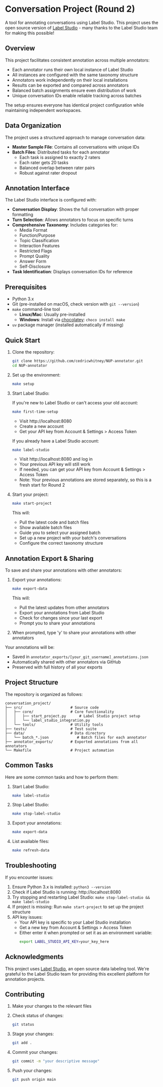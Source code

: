 # Conversation Project (Round 2)

A tool for annotating conversations using Label Studio. This project uses the open source version of [Label Studio](https://github.com/heartexlabs/label-studio) - many thanks to the Label Studio team for making this possible!

## Overview

This project facilitates consistent annotation across multiple annotators:
- Each annotator runs their own local instance of Label Studio
- All instances are configured with the same taxonomy structure
- Annotators work independently on their local installations
- Results can be exported and compared across annotators
- Balanced batch assignments ensure even distribution of work
- Unique conversation IDs enable reliable tracking across batches

The setup ensures everyone has identical project configuration while maintaining independent workspaces.

## Data Organization

The project uses a structured approach to manage conversation data:

- **Master Sample File**: Contains all conversations with unique IDs
- **Batch Files**: Distributed tasks for each annotator
  - Each task is assigned to exactly 2 raters
  - Each rater gets 20 tasks
  - Balanced overlap between rater pairs
  - Robust against rater dropout

## Annotation Interface

The Label Studio interface is configured with:

- **Conversation Display**: Shows the full conversation with proper formatting
- **Turn Selection**: Allows annotators to focus on specific turns
- **Comprehensive Taxonomy**: Includes categories for:
  - Media Format
  - Function/Purpose
  - Topic Classification
  - Interaction Features
  - Restricted Flags
  - Prompt Quality
  - Answer Form
  - Self-Disclosure
- **Task Identification**: Displays conversation IDs for reference

## Prerequisites

- Python 3.x
- Git (pre-installed on macOS, check version with `git --version`)
- `make` command-line tool
  - **Linux/Mac**: Usually pre-installed
  - **Windows**: Install via [chocolatey](https://chocolatey.org/): `choco install make`
- `uv` package manager (installed automatically if missing)

## Quick Start

1. Clone the repository:
   ```bash
   git clone https://github.com/cedricwhitney/NUP-annotator.git
   cd NUP-annotator
   ```

2. Set up the environment:
   ```bash
   make setup
   ```

3. Start Label Studio:

   If you're new to Label Studio or can't access your old account:
   ```bash
   make first-time-setup
   ```
   - Visit http://localhost:8080
   - Create a new account
   - Get your API key from Account & Settings > Access Token

   If you already have a Label Studio account:
   ```bash
   make label-studio
   ```
   - Visit http://localhost:8080 and log in
   - Your previous API key will still work
   - If needed, you can get your API key from Account & Settings > Access Token
   - Note: Your previous annotations are stored separately, so this is a fresh start for Round 2

4. Start your project:
   ```bash
   make start-project
   ```
   This will:
   - Pull the latest code and batch files
   - Show available batch files
   - Guide you to select your assigned batch
   - Set up a new project with your batch's conversations
   - Configure the correct taxonomy structure

## Annotation Export & Sharing

To save and share your annotations with other annotators:

1. Export your annotations:
   ```bash
   make export-data
   ```
   This will:
   - Pull the latest updates from other annotators
   - Export your annotations from Label Studio
   - Check for changes since your last export
   - Prompt you to share your annotations

2. When prompted, type 'y' to share your annotations with other annotators

Your annotations will be:
- Saved in `annotator_exports/[your_git_username]_annotations.json`
- Automatically shared with other annotators via GitHub
- Preserved with full history of all your exports

## Project Structure

The repository is organized as follows:

    conversation_project/
    ├── src/                      # Source code
    │   ├── core/                 # Core functionality
    │   │   ├── start_project.py      # Label Studio project setup
    │   │   └── label_studio_integration.py
    │   └── tools/                # Utility tools
    ├── tests/                    # Test suite
    ├── data/                     # Data directory
    │   └── batch_*.json             # Batch files for each annotator
    ├── annotator_exports/        # Exported annotations from all annotators
    └── Makefile                  # Project automation

## Common Tasks

Here are some common tasks and how to perform them:

1. Start Label Studio:
   ```bash
   make label-studio
   ```

2. Stop Label Studio:
   ```bash
   make stop-label-studio
   ```

3. Export your annotations:
   ```bash
   make export-data
   ```

4. List available files:
   ```bash
   make refresh-data
   ```

## Troubleshooting

If you encounter issues:
1. Ensure Python 3.x is installed: `python3 --version`
2. Check if Label Studio is running: http://localhost:8080
3. Try stopping and restarting Label Studio: `make stop-label-studio && make label-studio`
4. If project is missing: Run `make start-project` to set up the project structure
5. API key issues:
   - Your API key is specific to your Label Studio installation
   - Get a new key from Account & Settings > Access Token
   - Either enter it when prompted or set it as an environment variable:
     ```bash
     export LABEL_STUDIO_API_KEY=your_key_here
     ```

## Acknowledgments

This project uses [Label Studio](https://github.com/heartexlabs/label-studio), an open source data labeling tool. We're grateful to the Label Studio team for providing this excellent platform for annotation projects.

## Contributing

1. Make your changes to the relevant files
2. Check status of changes:
   ```bash
   git status
   ```

3. Stage your changes:
   ```bash
   git add .
   ```

4. Commit your changes:
   ```bash
   git commit -m "your descriptive message"
   ```

5. Push your changes:
   ```bash
   git push origin main
   ```

